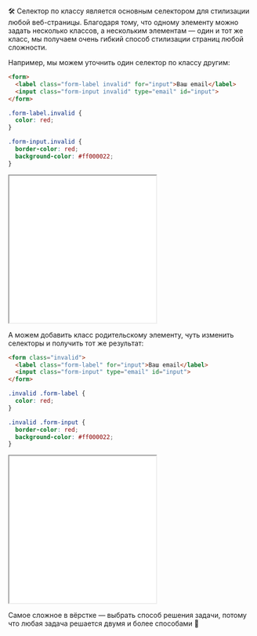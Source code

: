 🛠 Селектор по классу является основным селектором для стилизации любой веб-страницы. Благодаря тому, что одному элементу можно задать несколько классов, а нескольким элементам — один и тот же класс, мы получаем очень гибкий способ стилизации страниц любой сложности.

Например, мы можем уточнить один селектор по классу другим:

```html
<form>
  <label class="form-label invalid" for="input">Ваш email</label>
  <input class="form-input invalid" type="email" id="input">
</form>
```

```css
.form-label.invalid {
  color: red;
}

.form-input.invalid {
  border-color: red;
  background-color: #ff000022;
}
```

<iframe title="Несколько классов" src="../demos/specific-class-selector/" height="300" sandbox></iframe>

А можем добавить класс родительскому элементу, чуть изменить селекторы и получить тот же результат:

```html
<form class="invalid">
  <label class="form-label" for="input">Ваш email</label>
  <input class="form-input" type="email" id="input">
</form>
```

```css
.invalid .form-label {
  color: red;
}

.invalid .form-input {
  border-color: red;
  background-color: #ff000022;
}
```

<iframe title="Вложенный селектор по классу" src="../demos/parent-child-selector/" height="300" sandbox></iframe>

Самое сложное в вёрстке — выбрать способ решения задачи, потому что любая задача решается двумя и более способами 🙂
